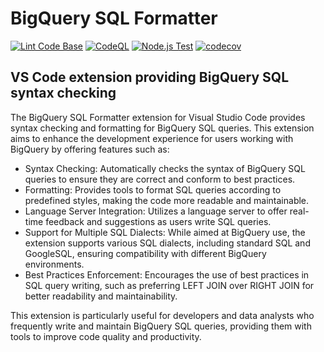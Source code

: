 # BigQuery SQL Formatter

[![Lint Code Base](https://github.com/sean-conkie/BigQuerySQLFormatter-extension/actions/workflows/super-linter.yml/badge.svg)](https://github.com/sean-conkie/BigQuerySQLFormatter-extension/actions/workflows/super-linter.yml)
[![CodeQL](https://github.com/sean-conkie/BigQuerySQLFormatter-extension/actions/workflows/codeql.yml/badge.svg)](https://github.com/sean-conkie/BigQuerySQLFormatter-extension/actions/workflows/codeql.yml)
[![Node.js Test](https://github.com/sean-conkie/BigQuerySQLFormatter-extension/actions/workflows/node.js.yml/badge.svg)](https://github.com/sean-conkie/BigQuerySQLFormatter-extension/actions/workflows/node.js.yml)
[![codecov](https://codecov.io/gh/sean-conkie/BigQuerySQLFormatter-extension/graph/badge.svg?token=ZOM3PNJ2SL)](https://codecov.io/gh/sean-conkie/BigQuerySQLFormatter-extension)

## VS Code extension providing BigQuery SQL syntax checking

The BigQuery SQL Formatter extension for Visual Studio Code provides syntax checking and formatting for BigQuery SQL queries. This extension aims to enhance the development experience for users working with BigQuery by offering features such as:

* Syntax Checking: Automatically checks the syntax of BigQuery SQL queries to ensure they are correct and conform to best practices.
* Formatting: Provides tools to format SQL queries according to predefined styles, making the code more readable and maintainable.
* Language Server Integration: Utilizes a language server to offer real-time feedback and suggestions as users write SQL queries.
* Support for Multiple SQL Dialects: While aimed at BigQuery use, the extension supports various SQL dialects, including standard SQL and GoogleSQL, ensuring compatibility with different BigQuery environments.
* Best Practices Enforcement: Encourages the use of best practices in SQL query writing, such as preferring LEFT JOIN over RIGHT JOIN for better readability and maintainability.

This extension is particularly useful for developers and data analysts who frequently write and maintain BigQuery SQL queries, providing them with tools to improve code quality and productivity.
